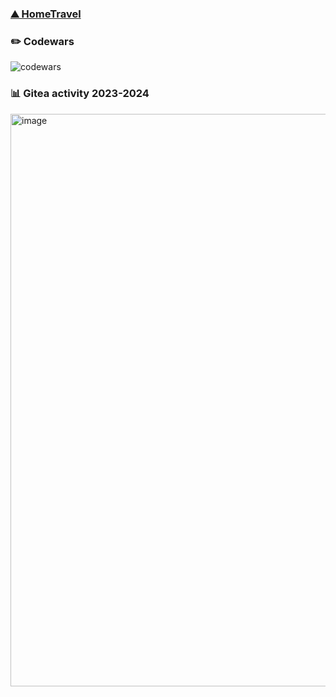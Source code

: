### [⛰️ HomeTravel](hometravel.app)

### ✏️ Codewars
![codewars](https://www.codewars.com/users/inikx/badges/large)

### 📊 Gitea activity 2023-2024
<img width="916" alt="image" src="https://github.com/user-attachments/assets/5598d617-f5fd-4ad3-8e4c-e529cb949b09">


